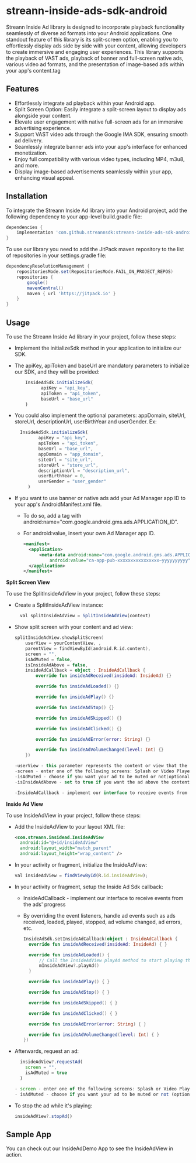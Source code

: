 # streann-inside-ads-sdk-android

Streann Inside Ad library is designed to incorporate playback functionality
seamlessly of diverse ad formats into your Android applications. One standout feature of this
library is its split-screen option, enabling you to effortlessly display ads side by side with your
content, allowing developers to create immersive and engaging user experiences. This library
supports the playback of VAST ads, playback of banner and full-screen native ads, various video
ad formats, and the presentation of image-based ads within your app's content.tag

## Features

- Effortlessly integrate ad playback within your Android app.
- Split Screen Option: Easily integrate a split-screen layout to display ads alongside your content.
- Elevate user engagement with native full-screen ads for an immersive advertising experience.
- Support VAST video ads through the Google IMA SDK, ensuring smooth ad delivery.
- Seamlessly integrate banner ads into your app's interface for enhanced monetization.
- Enjoy full compatibility with various video types, including MP4, m3u8, and more.
- Display image-based advertisements seamlessly within your app, enhancing visual appeal.

## Installation

To integrate the Streann Inside Ad library into your Android project, add the following dependency
to your app-level build.gradle file:

```gradle
dependencies {
    implementation 'com.github.streannsdk:streann-inside-ads-sdk-android:1.0.15'
}
```

To use our library you need to add the JitPack maven repository to the list of repositories
in your settings.gradle file:

```gradle
dependencyResolutionManagement {
    repositoriesMode.set(RepositoriesMode.FAIL_ON_PROJECT_REPOS)
    repositories {
        google()
        mavenCentral()
        maven { url 'https://jitpack.io' }
    }
}
```

## Usage

To use the Streann Inside Ad library in your project, follow these steps:

- Implement the initializeSdk method in your application to initialize our SDK.
- The apiKey, apiToken and baseUrl are mandatory parameters to initialize our SDK, and they will be
  provided:
  ```js
      InsideAdSdk.initializeSdk(
            apiKey = "api_key",
            apiToken = "api_token",
            baseUrl = "base_url"
      )

  ```

- You could also implement the optional parameters: appDomain, siteUrl, storeUrl, descriptionUrl,
  userBirthYear and userGender. Ex:
   ```js
     InsideAdSdk.initializeSdk(
            apiKey = "api_key",
            apiToken = "api_token",
            baseUrl = "base_url",
            appDomain = "app_domain",
            siteUrl = "site_url",
            storeUrl = "store_url",
            descriptionUrl = "description_url",
            userBirthYear = 0,
            userGender = "user_gender"
        )   
   ```

- If you want to use banner or native ads add your Ad Manager app ID to your app's AndroidManifest.xml file.
    - To do so, add a <meta-data> tag with android:name="com.google.android.gms.ads.APPLICATION_ID".
    - For android:value, insert your own Ad Manager app ID.

      ```xml
      <manifest>
        <application>
            <meta-data android:name="com.google.android.gms.ads.APPLICATION_ID"
                android:value="ca-app-pub-xxxxxxxxxxxxxxxx~yyyyyyyyyy" tools:replace="android:value" />
        </application>
      </manifest>
      ```

**Split Screen View**

To use the SplitInsideAdView in your project, follow these steps:

- Create a SplitInsideAdView instance:

    ```js
      val splitInsideAdView = SplitInsideAdView(context)
    ```

- Show split screen with your content and ad view:

    ```kotlin 
    splitInsideAdView.showSplitScreen(
        userView = yourContentView, ,
        parentView = findViewById(android.R.id.content),
        screen = "",
        isAdMuted = false,
        isInsideAdAbove = false,
        insideAdCallback = object : InsideAdCallback {
            override fun insideAdReceived(insideAd: InsideAd) {}
    
            override fun insideAdLoaded() {}
    
            override fun insideAdPlay() {}
    
            override fun insideAdStop() {}
    
            override fun insideAdSkipped() {}
    
            override fun insideAdClicked() {}
    
            override fun insideAdError(error: String) {}
    
            override fun insideAdVolumeChanged(level: Int) {}
        })
    
    -userView - this parameter represents the content or view that the user wants to display in the split screen
    -screen - enter one of the following screens: Splash or Video Player
    -isAdMuted - choose if you want your ad to be muted or not(optional parameter, default value: false)
    -isInsideAdAbove - set to true if you want the ad above the content(optional parameter, default value: false)
    
    -InsideAdCallback - implement our interface to receive events from the ads ' progress
    ```

**Inside Ad View**

To use InsideAdView in your project, follow these steps:

- Add the InsideAdView to your layout XML file:
  ```xml
  <com.streann.insidead.InsideAdView
    android:id="@+id/insideAdView"
    android:layout_width="match_parent"
    android:layout_height="wrap_content" />

- In your activity or fragment, initialize the InsideAdView:

  ```js
  val insideAdView = findViewById(R.id.insideAdView);
  ```

- In your activity or fragment, setup the Inside Ad Sdk callback:
    - InsideAdCallback - implement our interface to receive events from the ads' progress
    - By overriding the event listeners, handle ad events such as ads received, loaded, played,
      stopped, ad volume changed, ad errors, etc.

      ```kotlin
      InsideAdSdk.setInsideAdCallback(object : InsideAdCallback {
        override fun insideAdReceived(insideAd: InsideAd) { }
      
        override fun insideAdLoaded() {
            // Call the InsideAdView playAd method to start playing the ad
            mInsideAdView?.playAd()
        }
      
        override fun insideAdPlay() { }
      
        override fun insideAdStop() { }
      
        override fun insideAdSkipped() { }
      
        override fun insideAdClicked() { }
      
        override fun insideAdError(error: String) { }
      
        override fun insideAdVolumeChanged(level: Int) { }
      })
      ```

- Afterwards, request an ad:

  ```js
    insideAdView?.requestAd(
      screen = "",
      isAdMuted = true
    )
  
  - screen - enter one of the following screens: Splash or Video Player
  - isAdMuted - choose if you want your ad to be muted or not (optional parameter, default value: false)
    ```

- To stop the ad while it's playing:
  ```js
  insideAdView?.stopAd()
  ```

## Sample App

You can check out our InsideAdDemo App to see the InsideAdView in action.
